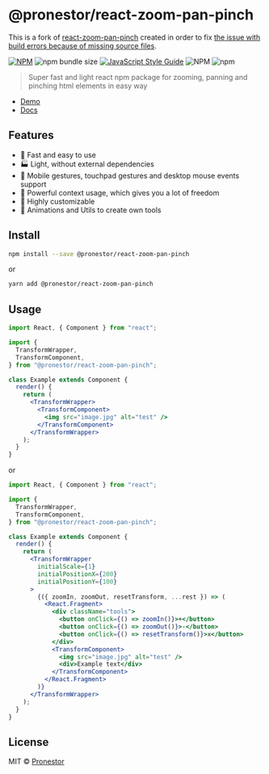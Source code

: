 # @pronestor/react-zoom-pan-pinch

This is a fork of
[react-zoom-pan-pinch](https://github.com/prc5/react-zoom-pan-pinch) created in
order to fix
[the issue with build errors because of missing source files](https://github.com/prc5/react-zoom-pan-pinch/issues/265).

[![NPM](https://img.shields.io/npm/v/react-zoom-pan-pinch.svg)](https://www.npmjs.com/package/react-zoom-pan-pinch)
![npm bundle size](https://img.shields.io/bundlephobia/minzip/react-zoom-pan-pinch)
[![JavaScript Style Guide](https://img.shields.io/badge/code_style-standard-brightgreen.svg)](https://standardjs.com)
![NPM](https://img.shields.io/npm/l/react-zoom-pan-pinch)
![npm](https://img.shields.io/npm/dm/react-zoom-pan-pinch)

> Super fast and light react npm package for zooming, panning and pinching html
> elements in easy way

- [Demo](https://prc5.github.io/react-zoom-pan-pinch/?path=/story/examples-big-image--big-image)
- [Docs](https://prc5.github.io/react-zoom-pan-pinch/?path=/story/docs-props--page)

## Features

- :rocket: Fast and easy to use
- :factory: Light, without external dependencies
- :gem: Mobile gestures, touchpad gestures and desktop mouse events support
- :gift: Powerful context usage, which gives you a lot of freedom
- :wrench: Highly customizable
- :crown: Animations and Utils to create own tools

## Install

```bash
npm install --save @pronestor/react-zoom-pan-pinch
```

or

```bash
yarn add @pronestor/react-zoom-pan-pinch
```

## Usage

```jsx
import React, { Component } from "react";

import {
  TransformWrapper,
  TransformComponent,
} from "@pronestor/react-zoom-pan-pinch";

class Example extends Component {
  render() {
    return (
      <TransformWrapper>
        <TransformComponent>
          <img src="image.jpg" alt="test" />
        </TransformComponent>
      </TransformWrapper>
    );
  }
}
```

or

```jsx
import React, { Component } from "react";

import {
  TransformWrapper,
  TransformComponent,
} from "@pronestor/react-zoom-pan-pinch";

class Example extends Component {
  render() {
    return (
      <TransformWrapper
        initialScale={1}
        initialPositionX={200}
        initialPositionY={100}
      >
        {({ zoomIn, zoomOut, resetTransform, ...rest }) => (
          <React.Fragment>
            <div className="tools">
              <button onClick={() => zoomIn()}>+</button>
              <button onClick={() => zoomOut()}>-</button>
              <button onClick={() => resetTransform()}>x</button>
            </div>
            <TransformComponent>
              <img src="image.jpg" alt="test" />
              <div>Example text</div>
            </TransformComponent>
          </React.Fragment>
        )}
      </TransformWrapper>
    );
  }
}
```

## License

MIT © [Pronestor](https://github.com/proNestorAps)
